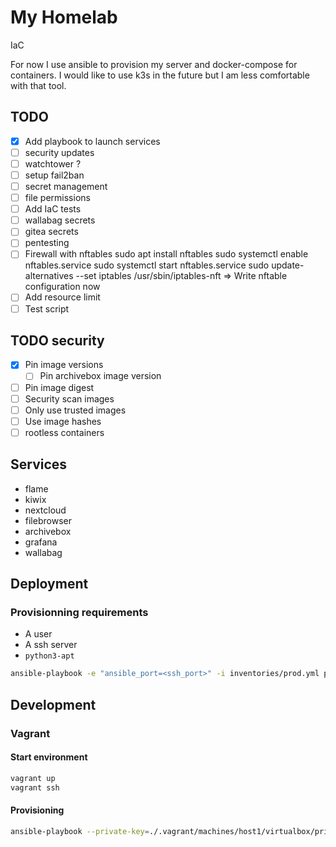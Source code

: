 # My Homelab

IaC

For now I use ansible to provision my server and docker-compose for containers.
I would like to use k3s in the future but I am less comfortable with that tool.

## TODO
- [x] Add playbook to launch services
- [ ] security updates
- [ ] watchtower ?
- [ ] setup fail2ban
- [ ] secret management
- [ ] file permissions
- [ ] Add IaC tests
- [ ] wallabag secrets
- [ ] gitea secrets
- [ ] pentesting
- [ ] Firewall with nftables
  sudo apt install nftables
  sudo systemctl enable nftables.service
  sudo systemctl start nftables.service
  sudo update-alternatives --set iptables /usr/sbin/iptables-nft
  => Write nftable configuration now
- [ ] Add resource limit
- [ ] Test script

## TODO security
- [x] Pin image versions
  - [ ] Pin archivebox image version
- [ ] Pin image digest
- [ ] Security scan images
- [ ] Only use trusted images
- [ ] Use image hashes
- [ ] rootless containers

## Services
- flame
- kiwix
- nextcloud
- filebrowser
- archivebox
- grafana
- wallabag

## Deployment
### Provisionning requirements
- A user
- A ssh server
- `python3-apt`

```sh
ansible-playbook -e "ansible_port=<ssh_port>" -i inventories/prod.yml provision.yml -K
```

## Development
### Vagrant
#### Start environment
```sh
vagrant up
vagrant ssh
```

#### Provisioning
```sh
ansible-playbook --private-key=./.vagrant/machines/host1/virtualbox/private_key -u vagrant -i inventories/test.yml provision.yml
```
